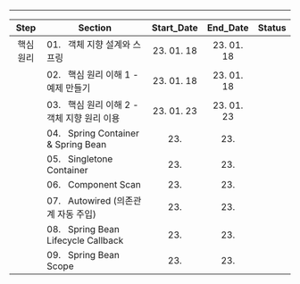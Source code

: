 <div align="center">

---
Step|Section|Start_Date|End_Date|Status
:--:|--|:--:|:--:|:--:|
핵심 원리|01.&nbsp;&nbsp;&nbsp;객체 지향 설계와 스프링|23. 01. 18|23. 01. 18|
&nbsp;|02.&nbsp;&nbsp;&nbsp;핵심 원리 이해 1 - 예제 만들기|23. 01. 18|23. 01. 18|
&nbsp;|03.&nbsp;&nbsp;&nbsp;핵심 원리 이해 2 - 객체 지향 원리 이용|23. 01. 23|23. 01. 23|
&nbsp;|04.&nbsp;&nbsp;&nbsp;Spring Container & Spring Bean|23. |23. |
&nbsp;|05.&nbsp;&nbsp;&nbsp;Singletone Container|23. |23. |
&nbsp;|06.&nbsp;&nbsp;&nbsp;Component Scan|23. |23. |
&nbsp;|07.&nbsp;&nbsp;&nbsp;Autowired (의존관계 자동 주입)|23. |23. |
&nbsp;|08.&nbsp;&nbsp;&nbsp;Spring Bean Lifecycle Callback|23. |23. |
&nbsp;|09.&nbsp;&nbsp;&nbsp;Spring Bean Scope|23. |23. |

</div>
